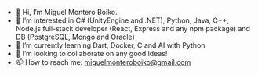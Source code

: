 - 👋 Hi, I’m Miguel Montero Boiko.
- 👀 I’m interested in C# (UnityEngine and .NET), Python, Java, C++, Node.js full-stack developer (React, Express and any npm package) and DB (PostgreSQL, Mongo and Oracle)
- 🌱 I’m currently learning Dart, Docker, C and AI with Python
- 💞️ I’m looking to collaborate on any good ideas!
- 📫 How to reach me: miguelmonteroboiko@gmail.com
